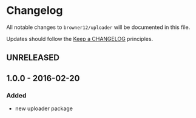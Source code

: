 # Changelog

All notable changes to `browner12/uploader` will be documented in this file.

Updates should follow the [Keep a CHANGELOG](http://keepachangelog.com/) principles.

## UNRELEASED

## 1.0.0 - 2016-02-20

### Added
- new uploader package

[unreleased]: https://github.com/browner12/uploader/compare/v1.0.0...HEAD
